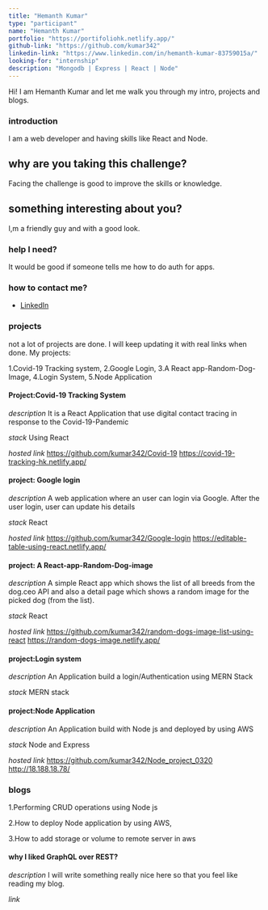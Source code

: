 ```yaml
---
title: "Hemanth Kumar"
type: "participant"
name: "Hemanth Kumar"
portfolio: "https://portifoliohk.netlify.app/"
github-link: "https://github.com/kumar342"
linkedin-link: "https://www.linkedin.com/in/hemanth-kumar-83759015a/"
looking-for: "internship"
description: "Mongodb | Express | React | Node"
---
```


Hi! I am Hemanth Kumar and let me walk you through my intro, projects and blogs.

### introduction

I am a web developer and having skills like React and Node.

## why are you taking this challenge?

Facing the challenge is good to improve the skills or knowledge.

## something interesting about you?

I,m a friendly guy and with a good look.

### help I need?

It would be good if someone tells me how to do auth for apps.

### how to contact me?

- [LinkedIn](https://www.linkedin.com/in/hemanth-kumar-83759015a/)

### projects

not a lot of projects are done. I will keep updating it with real links when done.
My projects:

1.Covid-19 Tracking system,
2.Google Login,
3.A React app-Random-Dog-Image,
4.Login System,
5.Node Application

#### Project:Covid-19 Tracking System

_description_
It is a React Application that use digital contact tracing in response to the Covid-19-Pandemic

_stack_
Using React

_hosted link_
https://github.com/kumar342/Covid-19
https://covid-19-tracking-hk.netlify.app/

#### project: Google login

_description_
A web application where an user can login via Google. After the user login, user can update his details

_stack_
React

_hosted link_
https://github.com/kumar342/Google-login
https://editable-table-using-react.netlify.app/

#### project: A React-app-Random-Dog-image

_description_
A simple React app which shows the list of all breeds from the dog.ceo API and also a detail page which shows a random image for the picked dog (from the list).

_stack_
React

_hosted link_
https://github.com/kumar342/random-dogs-image-list-using-react
https://random-dogs-image.netlify.app/

#### project:Login system

_description_
An Application build a login/Authentication using MERN Stack

_stack_
MERN stack

#### project:Node Application

_description_
An Application build with Node js and deployed by using AWS

_stack_
Node and Express

_hosted link_
https://github.com/kumar342/Node_project_0320
http://18.188.18.78/

### blogs

1.Performing CRUD operations using Node js

2.How to deploy Node application by using AWS,

3.How to add storage or volume to remote server in aws

#### why I liked GraphQL over REST?

_description_ I will write something really nice here so that you feel like reading my blog.

_link_
